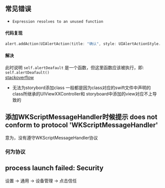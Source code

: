 ## 常见错误
- ```Expression resolves to an unused function```  
#### 代码复现
```swift
alert.addAction(UIAlertAction(title: "确认", style: UIAlertActionStyle.Default, handler: {(alert: UIAlertAction!) in self.alertDeafault } ))
```
#### 解决
此时说明 ```self.alertDeafault``` 是一个函数，但这里函数应该被执行，即: ```self.alertDeafault()```   
[stackoverflow](http://stackoverflow.com/questions/29548378/expression-resolves-to-an-unused-function)


- 无法为storybord添加class
一般都是因为class对应的swift文件中声明的class所继承的UIViewXXController和 storyboard中添加的view对应不上导致的


## 添加WKScriptMessageHandler时候提示 does not conform to protocol 'WKScriptMessageHandler'
意为，没有遵守WKScriptMessageHandler协议
### 何为协议

## process launch failed: Security
设置 -> 通用 -> 设备管理 -> 点击信任

